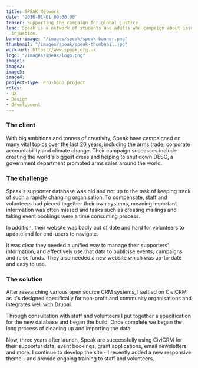 ```yaml
---
title: SPEAK Network
date: '2016-01-01 00:00:00'
teaser: Supporting the campaign for global justice
lead: Speak is a network of students and adults who campaign about issues of global
  injustice.
banner-image: "/images/speak/speak-banner.png"
thumbnail: "/images/speak/speak-thumbnail.jpg"
work-url: https://www.speak.org.uk
logo: "/images/speak/logo.png"
image1: 
image2: 
image3: 
image4: 
project-type: Pro-bono project
roles:
- UX
- Design
- Development
---
```


### The client

With big ambitions and tonnes of creativity, Speak have campaigned on many vital topics over the last 20 years, including the arms trade, corporate accountability and climate change. Their campaign successes include creating the world's biggest dress and helping to shut down DESO, a government department promoted arms sales around the world.

### The challenge

Speak's supporter database was old and not up to the task of keeping track of such a rapidly changing organisation. To compensate, staff and volunteers had pieced together their own systems, meaning important information was often missed and tasks such as creating mailings and taking event bookings were a time consuming process.

In addition, their website was badly out of date and hard for volunteers to update and for end-users to navigate.

It was clear they needed a unified way to manage their supporters' information, and effectively use that data to publicise events, campaigns and raise funds. They also needed a new website which was up-to-date and easy to use.

### The solution

After researching various open source CRM systems, I settled on CiviCRM as it's designed specifically for non-profit and community organisations and integrates well with Drupal.

Through consultation with staff and volunteers I put together a specification for the new database and began the build. Once complete we began the long process of cleaning up and importing the data.

Now, three years after launch, Speak are successfully using CiviCRM for their supporter data, event bookings, grant applications, email newsletters and more. I continue to develop the site - I recently added a new responsive theme - and provide ongoing training to staff and volunteers.
